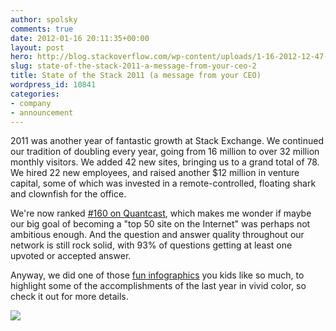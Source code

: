 ```yaml
---
author: spolsky
comments: true
date: 2012-01-16 20:11:35+00:00
layout: post
hero: http://blog.stackoverflow.com/wp-content/uploads/1-16-2012-12-47-24-PM.png
slug: state-of-the-stack-2011-a-message-from-your-ceo-2
title: State of the Stack 2011 (a message from your CEO)
wordpress_id: 10841
categories:
- company
- announcement
---
```


2011 was another year of fantastic growth at Stack Exchange. We continued our tradition of doubling every year, going from 16 million to over 32 million monthly visitors. We added 42 new sites, bringing us to a grand total of 78. We hired 22 new employees, and raised another $12 million in venture capital, some of which was invested in a remote-controlled, floating shark and clownfish for the office.

We're now ranked [#160 on Quantcast](http://www.quantcast.com/p-c1rF4kxgLUzNc#), which makes me wonder if maybe our big goal of becoming a "top 50 site on the Internet" was perhaps not ambitious enough. And the question and answer quality throughout our network is still rock solid, with 93% of questions getting at least one upvoted or accepted answer.

Anyway, we did one of those [fun infographics](http://stackexchange.com/stateofthestack) you kids like so much, to highlight some of the accomplishments of the last year in vivid color, so check it out for more details.

[![](http://blog.stackoverflow.com/wp-content/uploads/1-16-2012-12-47-24-PM.png)](http://stackexchange.com/stateofthestack)

